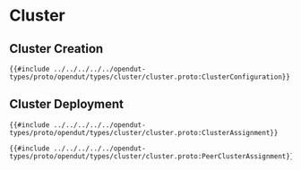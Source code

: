 
# Cluster

## Cluster Creation

```
{{#include ../../../../../opendut-types/proto/opendut/types/cluster/cluster.proto:ClusterConfiguration}}
```

## Cluster Deployment

```
{{#include ../../../../../opendut-types/proto/opendut/types/cluster/cluster.proto:ClusterAssignment}}
```
```
{{#include ../../../../../opendut-types/proto/opendut/types/cluster/cluster.proto:PeerClusterAssignment}}
```
